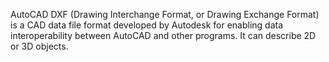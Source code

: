 AutoCAD DXF (Drawing Interchange Format, or Drawing Exchange Format) is a CAD data file format developed by Autodesk for enabling data interoperability between AutoCAD and other programs. It can describe 2D or 3D objects.